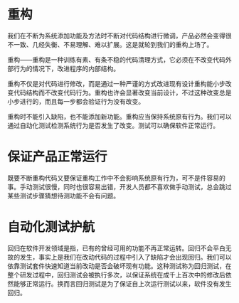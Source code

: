 # 重构
我们在不断为系统添加功能及方法时不断对代码结构进行微调，产品必然会变得很不一致、几经失衡、不易理解、难以扩展。这是就轮到我们的重构上场了。

重构——重构是一种训练有素、有条不稳的代码清理方式，它必须在不改变代码外部行为的情况下，改进程序的内部结构。

重构不仅是对代码进行修改，而是通过一种严谨的方式改进现有设计重构能小步改变代码结构而不改变代码行为。重构也许会显著改变当前设计，不过这种改变总是小步进行的，而且每一步都会验证行为没有改变。

重构时不能引入缺陷，也不能添加新功能。重构应当保持系统原有行为。我们可以通过自动化测试检测系统行为是否发生了改变。测试可以确保软件正常运行。

# 保证产品正常运行

既要不断重构代码又要保证重构工作中不会影响系统原有行为，可不是件容易的事。手动测试很慢，同时也很容易出错，开发人员都不喜欢做手动测试，总会跳过某些测试步骤猜想待测功能不会有问题。

# 自动化测试护航

回归在软件开发领域是指，已有的曾经可用的功能不再正常运转。回归不会平白无故的发生，事实上是我们在改动代码的过程中引入了缺陷才会出现回归。我们可以依靠测试套件快速知道当前改动是否会破坏现有功能。这种测试称为回归测试，在整个研发过程中，回归测试会被执行多次，以保证系统在成千上百次中的修改后依然能够正常运行。换而言回归测试是为了保证自上次运行测试以来，软件没有发生回归。